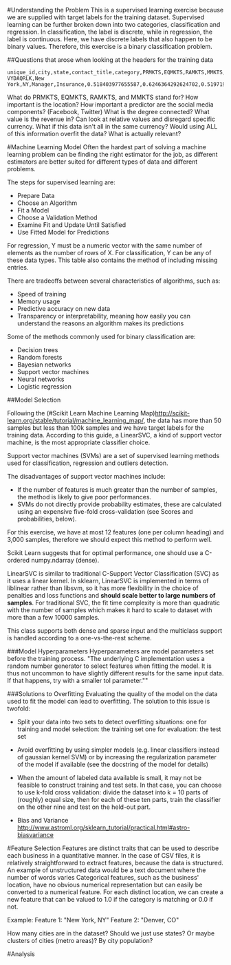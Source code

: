 #Understanding the Problem 
This is a supervised learning exercise because we are supplied with target labels for the training dataset. Supervised learning can be further broken down into two categories, classification and regression. In classification, the label is discrete, while in regression, the label is continuous. Here, we have discrete labels that also happen to be binary values. Therefore, this exercise is a binary classification problem. 


##Questions that arose when looking at the headers for the training data
```
unique_id,city,state,contact_title,category,PRMKTS,EQMKTS,RAMKTS,MMKTS,has_facebook,has_twitter,degree_connected,revenue,headcount
VYDAQRLK,New York,NY,Manager,Insurance,0.518403977655587,0.6246364292624702,0.5197196212855738,0.5542533427345436,True,False,2.0,3862000,262
```


What do PRMKTS, EQMKTS, RAMKTS, and MMKTS stand for?
How important is the location?
How important a predictor are the social media components? (Facebook, Twitter)
What is the degree connected?
What value is the revenue in? Can look at relative values and disregard specific
currency. What if this data isn't all in the same currency?
Would using ALL of this information overfit the data? What is actually relevant?

#Machine Learning Model
Often the hardest part of solving a machine learning problem can be finding the right estimator for the job, as different estimators are better suited for different types of data and different problems.

The steps for supervised learning are:

* Prepare Data
* Choose an Algorithm
* Fit a Model
* Choose a Validation Method
* Examine Fit and Update Until Satisfied
* Use Fitted Model for Predictions

For regression, Y must be a numeric vector with the same number of elements as the number of rows of X.
For classification, Y can be any of these data types. This table also contains the method of including missing entries.

There are tradeoffs between several characteristics of algorithms, such as:

* Speed of training
* Memory usage
* Predictive accuracy on new data
* Transparency or interpretability, meaning how easily you can understand the reasons an algorithm makes its predictions

Some of the methods commonly used for binary classification are:


* Decision trees
* Random forests
* Bayesian networks
* Support vector machines
* Neural networks
* Logistic regression

##Model Selection

Following the (#Scikit Learn Machine Learning Map)http://scikit-learn.org/stable/tutorial/machine_learning_map/,
the data has more than 50 samples but less than 100k samples and we have target labels for the training data.
According to this guide, a LinearSVC, a kind of support vector machine, is the most appropriate classifier choice.

Support vector machines (SVMs) are a set of supervised learning methods used for classification, regression and outliers detection.

The disadvantages of support vector machines include:

* If the number of features is much greater than the number of samples, the method is likely to give poor performances.
* SVMs do not directly provide probability estimates, these are calculated using an expensive five-fold cross-validation (see Scores and probabilities, below).

For this exercise, we have at most 12 features (one per column heading) and 3,000 samples, therefore we should expect this method to perform well.

Scikit Learn suggests that for optimal performance, one should use a C-ordered numpy.ndarray (dense).

LinearSVC is similar to traditional C-Support Vector Classification (SVC) as it uses a linear kernel. In sklearn, LinearSVC is implemented in terms of liblinear rather than libsvm, so it has more flexibility in the choice of penalties and loss functions and **should scale better to large numbers of samples**. For traditional SVC, the fit time complexity is more than quadratic with the number of samples which makes it hard to scale to dataset with more than a few 10000 samples.

This class supports both dense and sparse input and the multiclass support is handled according to a one-vs-the-rest scheme.

###Model Hyperparameters
Hyperparameters are model parameters set before the training process. "The underlying C implementation uses a random number generator to select features when fitting the model. It is thus not uncommon to have slightly different results for the same input data. If that happens, try with a smaller tol parameter.""

###Solutions to Overfitting
Evaluating the quality of the model on the data used to fit the model can lead to overfitting. The solution to this issue is twofold:

* Split your data into two sets to detect overfitting situations:
one for training and model selection: the training set
one for evaluation: the test set
* Avoid overfitting by using simpler models (e.g. linear classifiers instead of gaussian kernel SVM) or by increasing the regularization parameter of the model if available (see the docstring of the model for details)
* When the amount of labeled data available is small, it may not be feasible to construct training and test sets. In that case, you can choose to use k-fold cross validation: divide the dataset into k = 10 parts of (roughly) equal size, then for each of these ten parts, train the classifier on the other nine and test on the held-out part.

* Bias and Variance http://www.astroml.org/sklearn_tutorial/practical.html#astro-biasvariance

#Feature Selection
Features are distinct traits that can be used to describe each business in a quantitative manner. In the case of CSV files, it is relatively straightforward to extract features, because the data is structured. An example of unstructured data would be a text document where the number of words varies
Categorical features, such as the business' location, have no obvious numerical representation but can easily be converted
to a numerical feature. For each distinct location, we can create a new feature that can be valued to 1.0 if the category is matching or 0.0 if not.

Example:
Feature 1: "New York, NY"
Feature 2: "Denver, CO"

How many cities are in the dataset?
Should we just use states? Or maybe clusters of cities (metro areas)? By city population?

#Analysis



